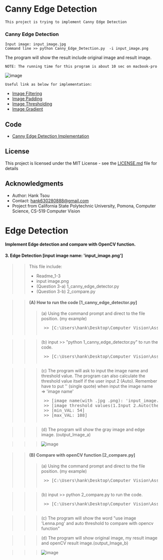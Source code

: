 # Canny Edge Detection
```
This project is trying to implement Canny Edge Detection
```
### Canny Edge Detection
```
Input image: input_image.jpg
Command line >> python Canny_Edge_Detection.py  -i input_image.png
```

The program will show the result include original image and result image. 
```
NOTE: The running time for this program is about 10 sec on macbook-pro
```
	    
![image](https://user-images.githubusercontent.com/28382639/35772842-1c2cafc0-08fa-11e8-9d69-b59e27a92081.png)

```
Useful link as below for implementation:
```
- [Image Filtering](https://github.com/Hank-Tsou/Computer-Vision-OpenCV-Python/tree/master/tutorials/Image_Processing/4_Image_Filtering)
- [Image Padding](https://github.com/Hank-Tsou/Computer-Vision-OpenCV-Python/tree/master/tutorials/Core_Operation)
- [Image Thresholding](https://github.com/Hank-Tsou/Computer-Vision-OpenCV-Python/tree/master/tutorials/Image_Processing/2_Image_Thresholding)
- [Image Gradient](https://github.com/Hank-Tsou/Computer-Vision-OpenCV-Python/tree/master/tutorials/Image_Processing/5_Image_Gradient)

## Code
- [Canny Edge Detection Implementation](https://github.com/Hank-Tsou/Implement-Edge-Detection/blob/master/Canny_Edge_Detection.py)

## License

This project is licensed under the MIT License - see the [LICENSE.md](LICENSE.md) file for details

## Acknowledgments

* Author: Hank Tsou
* Contact: hank630280888@gmail.com
* Project from California State Polytechnic University, Pomona, Computer Science, CS-519 Computer Vision











# Edge Detection
#### Implement Edge detection and compare with OpenCV function.
#### 3. Edge Detection [input image name: 'input_image.png'] 

>> This file include: </br>
>>* Readme_1-3</br>
>>* input image.png</br>
>>* (Question 3-a) 1_canny_edge_detector.py</br>
>>* (Question 3-b) 2_compare.py</br>

>> #### (A) How to run the code [1_canny_edge_detector.py]
>>> (a) Using the command prompt and direct to the file position. (my example)
>>> <pre> >> [C:\Users\hank\Desktop\Computer Vision\Assignment_1\1-3]

>>> (b) input >> "python 1_canny_edge_detector.py" to run the code.
>>> <pre> >> [C:\Users\hank\Desktop\Computer Vision\Assignment_1\1-3>python 1_canny_edge_detector.py]

>>> (c) The program will ask to input the image name and threshold value. The program can also 
>>> calculate the threshold value itself if the user input 2 (Auto). Remember have to put '' 
>>> (single quote) when input the image name => 'image name'
>>> <pre> >> [image name(with .jpg .png): 'input_image.png']</br> >> [image threshold values(1.Input 2.Auto(the program will calculate itself)): 1]</br> >> [min_VAL: 54]</br> >> [max_VAL: 108]

>>> (d) The program will show the gray image and edge image. (output_Image_a)

>>> ![image](https://user-images.githubusercontent.com/28382639/35772842-1c2cafc0-08fa-11e8-9d69-b59e27a92081.png)

>> #### (B) Compare with openCV function [2_compare.py]
>>> (a) Using the command prompt and direct to the file position. (my example)
>>> <pre> >> [C:\Users\hank\Desktop\Computer Vision\Assignment_1\1-3]

>>> (b) input >> python 2_compare.py to run the code.
>>> <pre> >> [C:\Users\hank\Desktop\Computer Vision\Assignment_1\1-3>python 2_compare.py]

>>> (c) The program will show the word
>>> "use image 'Lenna.png' and auto threshold to compare with opencv function"

>>> (d) The program will show original image, my result image and openCV result image.(output_Image_b)

>>> ![image](https://user-images.githubusercontent.com/28382639/35772844-34e56638-08fa-11e8-8271-0b49bff2b1bd.png)

